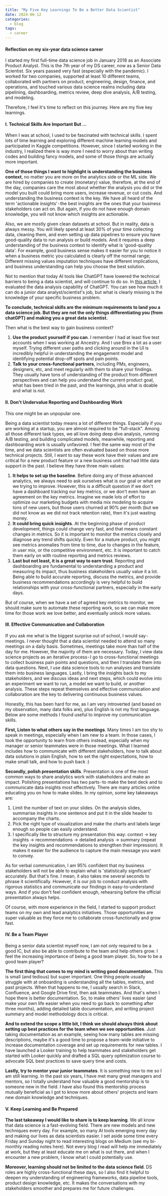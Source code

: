 ```yaml
---
title: "My Five Key Learnings To Be a Better Data Scientist"
date: 2024-06-12
categories:
  - blog
tags:
  - career
---
```


#### Reflection on my six-year data science career

I started my first full-time data science job in January 2018 as an Associate Product Analyst. This is the 7th year of my DS career, now as a Senior Data Scientist. Six years passed very fast (especially with the pandemic). I worked for two companies, supported at least 10 different teams, collaborated with partners on product, engineering, design, finance, and operations, and touched various data science realms including data pipelining, dashboarding, metrics review, deep dive analysis, A/B testing, and modeling. 

Therefore, I feel it's time to reflect on this journey. Here are my five key learnings.

#### I. Technical Skills Are Important But …
When I was at school, I used to be fascinated with technical skills. I spent lots of time learning and exploring different machine learning models and participated in Kaggle competitions. However, since I started working in the industry, I realized there is way more I need to worry about than writing codes and building fancy models, and some of those things are actually more important.  

**One of those things I want to highlight is understanding the business context**, no matter you are more on the analytics side or the ML side. We are hired by companies to create (monetary) value, therefore, at the end of the day, companies care the most about whether the analysis you did or the model you built could bring more users, increase revenue, or cut costs. And understanding the business context is the key. We have all heard of the term 'actionable insights' - the best insights are the ones that your business stakeholders can act on. But again, if you do not have enough domain knowledge, you will not know which insights are actionable.  

Also, we are mostly given clean datasets at school. But in reality, data is always messy. You will likely spend at least 30% of your time collecting data, cleaning them, and even setting up data pipelines to ensure you have good-quality data to run analysis or build models. And it requires a deep understanding of the business context to identify what is 'good-quality data'. For example, good business sense makes it easier for you to notice it when a business metric you calculated is clearly off the normal range; Different missing values imputation techniques have different implications, and business understanding can help you choose the best solution.  

Not to mention that today AI tools like ChatGPT have lowered the technical barriers to being a data scientist, and will continue to do so. In [this article](https://yudong-94.github.io/personal-website/blog/EvaluatingChatGPTinDataScience/), I evaluated the data analysis capability of ChatGPT. You can see how much it can do a junior data analyst/scientist's job, but what is clearly missing is the knowledge of your specific business problem.  

**To conclude, technical skills are the minimum requirements to land you a data science job. But they are not the only things differentiating you (from chatGPT) and making you a great data scientist.** 

Then what is the best way to gain business context? 
1. **Use the product yourself if you can**. I remember I had at least five test accounts when I was working at Ancestry. And I use Brex a lot as a user myself. Trying different user paths and clicking around in the UI is incredibly helpful in understanding the engagement model and identifying potential drop-off spots and pain points. 
2. **Talk to your cross-functional partners**, including PMs, engineers, designers, etc, and meet regularly with them to share your findings. They usually have tons of understanding of the product from different perspectives and can help you understand the current product goal, what has been tried in the past, and the learnings, plus what is doable and what is not.  

#### II. Don't Undervalue Reporting and Dashboarding Work  

This one might be an unpopular one.  

Being a data scientist today means a lot of different things. Especially if you are working at a startup, you are almost required to be "full-stack". Among all those different task types, we all love doing deep dive analysis, running A/B testing, and building complicated models, meanwhile, reporting and dashboarding work is usually unfavored. I feel the same way most of the time, and we data scientists are often evaluated based on those more technical projects. Still, I want to say these work have their values and are critical for a new product feature or a new business unit that had little data support in the past. I believe they have three main values:  
1. **It helps to set up the baseline**. Before doing any of those advanced analytics, we always need to ask ourselves what is our goal or what are we trying to improve. However, this is a difficult question if we don't have a dashboard tracking our key metrics, or we don't even have an agreement on the key metrics. Imagine we made lots of effort to optimize our marketing budgets with media mix modeling to acquire tons of new users, but those users churned at 90% per month (but we did not know as we did not track retention rate), then it's just wasting money.
2. **It could bring quick insights**. At the beginning phase of product development, things could change very fast, and that means constant changes in metrics. So it is important to monitor the metrics closely and diagnose any trend shifts quickly. Even for a mature product, you might see metrics anomalies from time to time, due to changes in the feature, in user mix, or the competitive environment, etc. It is important to catch them early on with routine reporting and metrics reviews.
3. **Last but not least, it is a great way to earn trust**. Reporting and dashboarding are fundamental to understanding a product and measuring its impact, thus business stakeholders usually value it a lot. Being able to build accurate reporting, discuss the metrics, and provide business recommendations accordingly is very helpful to build relationships with your cross-functional partners, especially in the early days.  

But of course, when we have a set of agreed key metrics to monitor, we should make sure to automate these reporting work, so we can make more time for those work we love better, and eventually unlock more values.  

#### III. Effective Communication and Collaboration  

If you ask me what is the biggest surprise out of school, I would say - meetings. I never thought that a data scientist needed to attend so many meetings on a daily basis. Sometimes, meetings take more than half of the day for me. However, the majority of them are necessary. Today, I view data science projects as an iterative process - I go to cross-functional meetings to collect business pain points and questions, and then I translate them into data questions. Next, I use data science tools to run analyses and translate them into business languages. Lastly, I bring the insights back to my stakeholders, and we discuss ideas and next steps, which could evolve into an experiment we want to run, a model we want to build, or another analysis. These steps repeat themselves and effective communication and collaboration are the key to delivering continuous business values.  

Honestly, this has been hard for me, as I am very introverted (and based on my observation, many data folks are), plus English is not my first language. Below are some methods I found useful to improve my communication skills.  

**First, Listen to what others say in the meetings**. Many times I am too shy to speak in meetings, especially when I am new to a team. In those cases, I took the opportunity to learn from others instead, especially when my manager or senior teammates were in those meetings. What I learned includes how to communicate with different stakeholders, how to talk about data solutions in plain English, how to set the right expectations, how to make small talk, and how to push back :)  

**Secondly, polish presentation skills**. Presentation is one of the most common ways to share analytics work with stakeholders and make an impact. Polishing presentations has two parts - to make the best deck and to communicate data insights most effectively. There are many articles online educating you on how to make slides. In my opinion, some key takeaways are: 
1. Limit the number of text on your slides. On the analysis slides, summarise insights in one sentence and put it in the slide header to accompany the charts.  
2. Pick the right type of visualization and make the charts and labels large enough so people can easily understand.  
3. I specifically like to structure my presentation this way: context -> key insights -> recommendations -> detailed analysis -> summary (repeat the key insights and recommendations to strengthen their impression). It makes it easier for the audience to capture the main message you want to convey. 

As for verbal communication, I am 95% confident that my business stakeholders will not be able to explain what is 'statistically significant' accurately. But that's fine. I mean, it also takes me several seconds to phrase it scientifically. However, it is our job to conduct analysis with rigorous statistics and communicate our findings in easy-to-understand ways. And if you don't feel confident enough, rehearsing before the official presentation always helps.  

Of course, with more experience in the field, I started to support product teams on my own and lead analytics initiatives. Those opportunities are super valuable as they force me to collaborate cross-functionally and grow fast.  

#### IV. Be a Team Player
Being a senior data scientist myself now, I am not only required to be a good IC, but also be able to contribute to the team and help others grow. I feel the increasing importance of being a good team player. So, how to be a good team player?  

**The first thing that comes to my mind is writing good documentation.** This is small (and tedious) but super important. One thing people usually struggle with at onboarding is understanding all the tables, metrics, and past projects. When that happens to me, I usually search in Slack, Confluence, and Google Drive first, then ask teammates. And that's when I hope there is better documentation. So, to make others' lives easier (and make your own life easier when you need to go back to something after three months), adding detailed table documentation, and writing project summary and model methodology docs is critical.  

**And to extend the scope a little bit, I think we should always think about setting up best practices for the team when we see opportunities**. Just taking documentation as an example, seeing how many tables are missing descriptions, maybe it's a good time to propose a team-wide initiative to increase documentation coverage and set up requirements for new tables. I have launched a Looker training to help teammates and stakeholders get started with Looker quickly and drafted a SQL query optimization course to advocate SQL best practices to save query time and costs.  

**Lastly, try to mentor your junior teammates**. It is something new to me so I am still learning. In the past six years, I have met many great managers and mentors, so I totally understand how valuable a good mentorship is to someone new in the field. I have also found this mentorship process mutually beneficial as I got to know more about others' projects and learn new domain knowledge and techniques.  

#### V. Keep Learning and Be Prepared
**The last takeaway I would like to share is to keep learning**. We all know that data science is a fast-evolving field. There are new models and new techniques every day. For example, so many AI tools emerging every day and making our lives as data scientists easier. I set aside some time every Friday and Sunday night to read interesting blogs on Medium (see my bi-monthly reading notes here). Not every blog I read will help me immediately at work, but they at least educate me on what is out there, and when I encounter a new problem, I know what I could potentially use.  

**Moreover, learning should not be limited to the data science field**. DS roles are highly cross-functional these days, so I also find it helpful to deepen my understanding of engineering frameworks, data pipeline tools, product design knowledge, etc. It makes the conversations with my stakeholders smoother and prepares me for future challenges.
